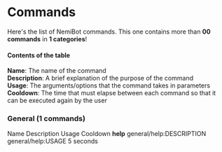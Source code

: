 # Commands  
Here's the list of NemiBot commands. This one contains more than **00 commands** in **1 categories**!  

#### Contents of the table  
**Name**: The name of the command  
**Description**: A brief explanation of the purpose of the command  
**Usage**: The arguments/options that the command takes in parameters  
**Cooldown**: The time that must elapse between each command so that it can be executed again by the user

### General (1 commands)

Name      Description               Usage               Cooldown
**help**  general/help:DESCRIPTION  general/help:USAGE  5 seconds

